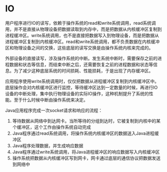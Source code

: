 # IO

用户程序进行IO的读写，依赖于操作系统的read和write系统调用，read系统调用，并不是直接从物理设备把数据读取到内存中，而是把数据从内核缓冲区复制到进程缓冲区。write系统调用，也不是直接把数据写入到物理设备，而是把数据从进程缓冲区复制到内核缓冲区。read和write系统调用，都不负责数据在内核缓冲区和物理设备之间的交换，这些底层的读写交换是由操作系统内核来完成的。

外部设备的直接读写，涉及操作系统的中断。发生系统中断时，需要保存之前的进程数据和状态等信息，而结束中断之后，还需要恢复之前的进程数据和状态等信息。为了减少这种底层系统的时间损耗、性能损耗，于是出现了内存缓冲区。

应用程序使用write系统调用时，仅仅把数据从进程缓冲区复制到内核缓冲区中。底层操作会对内核缓冲区进行监控，等待缓冲区达到一定数量的时候，再进行IO设备的中断处理，集中执行物理设备的实际IO操作，这种机制提升了系统的性能。至于什么时候中断由操作系统来决定。

Java应用程序完成一次socket请求和响应的流程：

1. 等待数据从网络中到达网卡。当所等待的分组到达时，它被复制到内核中的某个缓冲区，这个工作由操作系统自动完成
2. Java程序通过read系统调用，将操作系统内核缓冲区的数据送入Java进程缓冲区
3. Java程序处理数据，并生成响应数据
4. Java程序通过write系统调用，将Java进程缓冲区的响应数据写入内核缓冲区
5. 操作系统把数据从内核缓冲区写到网卡，网卡通过底层的通信协议把数据发送到网络中
